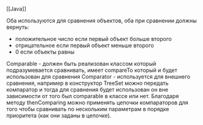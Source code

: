 [[Java]]

Оба используются для сравнения объектов, оба при сравнении должны вернуть:
- положительное число если первый объект больше второго
- отрицательное если первый объект меньше второго
- 0 если объекты равны

Comparable - должен быть реализован классом который подразумевается сравнивать, имеет compareTo который и будет использован для сравнения
Comparator - используется для внешнего сравнения, например в конструктор TreeSet можно передать компаратор и тогда для сравнения будет использован он вне зависимости от того был comparable в классе или нет. Благодаря методу thenComparing можно применять цепочки компараторов для того чтобы сравнивать по нескольким параметрам в порядке приоритета (как они заданы в цепочке).